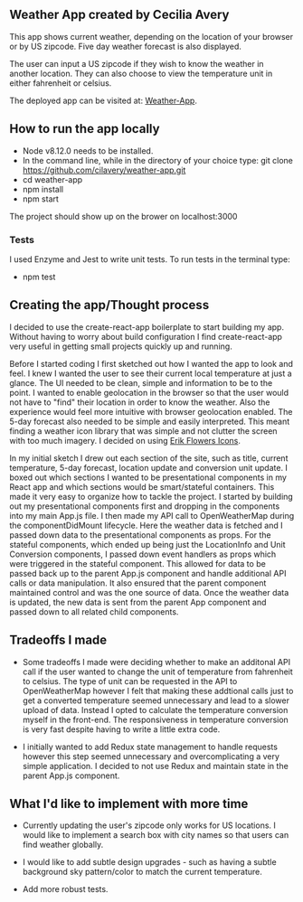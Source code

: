 ## Weather App created by Cecilia Avery

This app shows current weather, depending on the location of your browser or by US zipcode.
Five day weather forecast is also displayed.

The user can input a US zipcode if they wish to know the weather in another location.
They can also choose to view the temperature unit in either fahrenheit or celsius.

The deployed app can be visited at: [Weather-App](https://weather-app-cil-avery.herokuapp.com).


## How to run the app locally

  * Node v8.12.0 needs to be installed.
  * In the command line, while in the directory of your choice type: git clone https://github.com/cilavery/weather-app.git
  * cd weather-app
  * npm install
  * npm start

The project should show up on the brower on localhost:3000

### Tests

I used Enzyme and Jest to write unit tests. To run tests in the terminal type:
  * npm test

## Creating the app/Thought process
I decided to use the create-react-app boilerplate to start building my app. Without having to worry about build configuration I find create-react-app very useful in getting small projects quickly up and running.

Before I started coding I first sketched out how I wanted the app to look and feel. I knew I wanted the user to see their current local temperature at just a glance. The UI needed to be clean, simple and information to be to the point. I wanted to enable geolocation in the browser so that the user would not have to "find" their location in order to know the weather. Also the experience would feel more intuitive with browser geolocation enabled. The 5-day forecast also needed to be simple and easily interpreted. This meant finding a weather icon library that was simple and not clutter the screen with too much imagery. I decided on using [Erik Flowers Icons](https://erikflowers.github.io/weather-icons/).

In my initial sketch I drew out each section of the site, such as title, current temperature, 5-day forecast, location update and conversion unit update. I boxed out which sections I wanted to be presentational components in my React app and which sections would be smart/stateful containers. This made it very easy to organize how to tackle the project. I started by building out my presentational components first and dropping in the components into my main App.js file. I then made my API call to OpenWeatherMap during the componentDidMount lifecycle. Here the weather data is fetched and I passed down data to the presentational components as props. For the stateful components, which ended up being just the LocationInfo and Unit Conversion components, I passed down event handlers as props which were triggered in the stateful component. This allowed for data to be passed back up to the parent App.js component and handle additional API calls or data manipulation. It also ensured that the parent component maintained control and was the one source of data. Once the weather data is updated, the new data is sent from the parent App component and passed down to all related child components.

## Tradeoffs I made

* Some tradeoffs I made were deciding whether to make an additonal API call if the user wanted to change the unit of temperature from fahrenheit to celsius. The type of unit can be requested in the API to OpenWeatherMap however I felt that making these addtional calls just to get a converted temperature seemed unnecessary and lead to a slower upload of data. Instead I opted to calculate the temperature conversion myself in the front-end. The responsiveness in temperature conversion is very fast despite having to write a little extra code.

* I initially wanted to add Redux state management to handle requests however this step seemed unnecessary and overcomplicating a very simple application. I decided to not use Redux and maintain state in the parent App.js component.

## What I'd like to implement with more time

* Currently updating the user's zipcode only works for US locations. I would like to implement a search box with city names so that users can find weather globally.

* I would like to add subtle design upgrades - such as having a subtle background sky pattern/color to match the current temperature.

* Add more robust tests.

